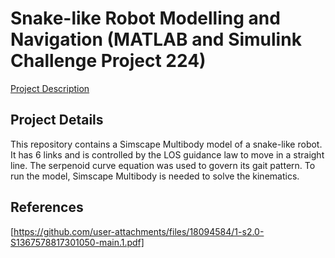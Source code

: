 # Snake-like Robot Modelling and Navigation (MATLAB and Simulink Challenge Project 224)

[Project Description](https://github.com/mathworks/MATLAB-Simulink-Challenge-Project-Hub)

## Project Details
This repository contains a Simscape Multibody model of a snake-like robot. It has 6 links and is controlled by the LOS guidance law to move in a straight line. The serpenoid curve equation was used to govern its gait pattern.
To run the model, Simscape Multibody is needed to solve the kinematics.

## References
[https://github.com/user-attachments/files/18094584/1-s2.0-S1367578817301050-main.1.pdf]
